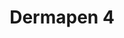 ---
title: Dermapen 4
templateKey: category-page
id: 9
description: ""
image: /img/pennan-i-hand.jpg
slug: dermapen-4
brandLogo: /img/brand_Default.png
brandUrl: " "
---